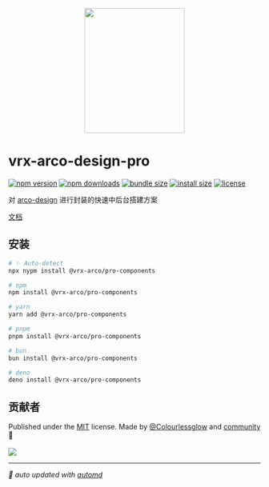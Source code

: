 <p align="center">
<img src="https://vrx-arco.github.io/arco-design-pro/favicon.svg" width="200" height="250">
</p>

# vrx-arco-design-pro

<!-- automd:badges color="orange" license licenseBranch  bundlephobia packagephobia name="@vrx-arco/pro-components" -->

[![npm version](https://img.shields.io/npm/v/@vrx-arco/pro-components?color=orange)](https://npmjs.com/package/@vrx-arco/pro-components)
[![npm downloads](https://img.shields.io/npm/dm/@vrx-arco/pro-components?color=orange)](https://npm.chart.dev/@vrx-arco/pro-components)
[![bundle size](https://img.shields.io/bundlephobia/minzip/@vrx-arco/pro-components?color=orange)](https://bundlephobia.com/package/@vrx-arco/pro-components)
[![install size](https://badgen.net/packagephobia/install/@vrx-arco/pro-components?color=orange)](https://packagephobia.com/result?p=@vrx-arco/pro-components)
[![license](https://img.shields.io/github/license/vrx-arco/arco-design-pro?color=orange)](https://github.com/vrx-arco/arco-design-pro/blob/true/LICENSE)

<!-- /automd -->

对 [arco-design](https://arco.design/) 进行封装的快速中后台搭建方案

[文档](https://vrx-arco.github.io/arco-design-pro/)

## 安装

<!-- automd:pm-install name="@vrx-arco/pro-components" -->

```sh
# ✨ Auto-detect
npx nypm install @vrx-arco/pro-components

# npm
npm install @vrx-arco/pro-components

# yarn
yarn add @vrx-arco/pro-components

# pnpm
pnpm install @vrx-arco/pro-components

# bun
bun install @vrx-arco/pro-components

# deno
deno install @vrx-arco/pro-components
```

<!-- /automd -->

## 贡献者
<!-- automd:contributors author="Colourlessglow" license="MIT" -->

Published under the [MIT](https://github.com/vrx-arco/arco-design-pro/blob/main/LICENSE) license.
Made by [@Colourlessglow](https://github.com/Colourlessglow) and [community](https://github.com/vrx-arco/arco-design-pro/graphs/contributors) 💛
<br><br>
<a href="https://github.com/vrx-arco/arco-design-pro/graphs/contributors">
<img src="https://contrib.rocks/image?repo=vrx-arco/arco-design-pro" />
</a>

<!-- /automd -->

<!-- automd:with-automd -->

---

_🤖 auto updated with [automd](https://automd.unjs.io)_

<!-- /automd -->
